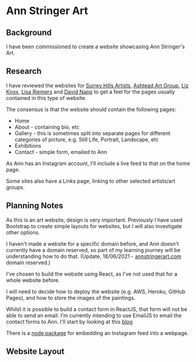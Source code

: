 # Ann Stringer Art

## Background
I have been commissioned to create a website showcasing Ann Stringer's Art.

## Research
I have reviewed the websites for [Surrey Hills Artists](http://surreyhillsartists.co.uk/), [Ashtead Art Group](http://www.ashteadartgroup.co.uk/), [Liz Knox](https://www.lizknox.com/), [Lisa Riemers](http://lisariemersart.com/) and [David Napp](http://www.davidnappfineart.com/) to get a feel for the pages usually contained in this type of website.

The consensus is that the website should contain the following pages:
* Home
* About - containing bio, etc
* Gallery - this is sometimes split into separate pages for different categories of picture, e.g. Still Life, Portrait, Landscape, etc
* Exhibitions
* Contact - simple form, emailed to Ann

As Ann has an Instagram account, I'll include a live feed to that on the home page.

Some sites also have a Links page, linking to other selected artists/art groups.

## Planning Notes

As this is an art website, design is very important. Previously I have used Bootstrap to create simple layouts for websites, but I will also investigate other options.

I haven't made a website for a specific domain before, and Ann doesn't currently have a domain reserved, so part of my learning journey will be understanding how to do that. (Update, 18/06/2021 - [annstringerart.com](www.annstringerart.com) domain reserved.)

I've chosen to build the website using React, as I've not used that for a whole website before. 

I will need to decide how to deploy the website (e.g. AWS, Heroku, GitHub Pages), and how to store the images of the paintings. 

Whilst it is possible to build a contact form in ReactJS, that form will not be able to send an email. I'm currently intending to use EmailJS to email the contact forms to Ann. I'll start by looking at this [blog](https://dev.to/allanmelo/send-emails-from-a-contact-form-in-react-with-emailjs-and-recaptcha-1oc)

There is a [node package](https://www.npmjs.com/package/react-instagram-embed) for embedding an Instagram feed into a webpage.

## Website Layout


